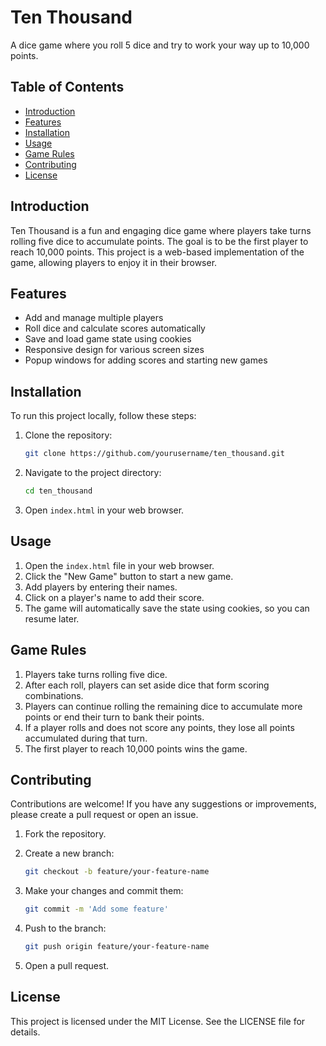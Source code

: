 # Ten Thousand

A dice game where you roll 5 dice and try to work your way up to 10,000 points.

## Table of Contents

- [Introduction](#introduction)
- [Features](#features)
- [Installation](#installation)
- [Usage](#usage)
- [Game Rules](#game-rules)
- [Contributing](#contributing)
- [License](#license)

## Introduction

Ten Thousand is a fun and engaging dice game where players take turns rolling five dice to accumulate points. The goal is to be the first player to reach 10,000 points. This project is a web-based implementation of the game, allowing players to enjoy it in their browser.

## Features

- Add and manage multiple players
- Roll dice and calculate scores automatically
- Save and load game state using cookies
- Responsive design for various screen sizes
- Popup windows for adding scores and starting new games

## Installation

To run this project locally, follow these steps:

1. Clone the repository:
    ```sh
    git clone https://github.com/yourusername/ten_thousand.git
    ```

2. Navigate to the project directory:
    ```sh
    cd ten_thousand
    ```

3. Open `index.html` in your web browser.

## Usage

1. Open the `index.html` file in your web browser.
2. Click the "New Game" button to start a new game.
3. Add players by entering their names.
4. Click on a player's name to add their score.
5. The game will automatically save the state using cookies, so you can resume later.

## Game Rules

1. Players take turns rolling five dice.
2. After each roll, players can set aside dice that form scoring combinations.
3. Players can continue rolling the remaining dice to accumulate more points or end their turn to bank their points.
4. If a player rolls and does not score any points, they lose all points accumulated during that turn.
5. The first player to reach 10,000 points wins the game.

## Contributing

Contributions are welcome! If you have any suggestions or improvements, please create a pull request or open an issue.

1. Fork the repository.
2. Create a new branch:
    ```sh
    git checkout -b feature/your-feature-name
    ```

3. Make your changes and commit them:
    ```sh
    git commit -m 'Add some feature'
    ```

4. Push to the branch:
    ```sh
    git push origin feature/your-feature-name
    ```

5. Open a pull request.

## License

This project is licensed under the MIT License. See the LICENSE file for details.